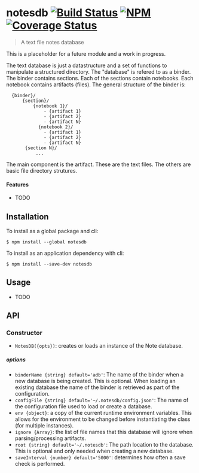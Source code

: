 # notesdb [![Build Status](https://travis-ci.org/jmquigley/notesdb.svg?branch=master)](https://travis-ci.org/jmquigley/notesdb) [![NPM](https://img.shields.io/npm/v/notesdb.svg)](https://www.npmjs.com/package/notesdb) [![Coverage Status](https://coveralls.io/repos/github/jmquigley/notesdb/badge.svg?branch=master)](https://coveralls.io/github/jmquigley/notesdb?branch=master)

> A text file notes database

This is a placeholder for a future module and a work in progress.

The text database is just a datastructure and a set of functions to manipulate a structured directory.  The "database" is refered to as a binder.  The binder contains sections.  Each of the sections contain notebooks.  Each notebook contains artifacts (files).  The general structure of the binder is:
 
      {binder}/
          {section}/
              {notebook 1}/
                  - {artifact 1}
                  - {artifact 2}
                  - {artifact N}
                {notebook 2}/
                  - {artifact 1}
                  - {artifact 2}
                  - {artifact N}
           {section N}/
               ...
 
 The main component is the artifact.  These are the text files.  The others are basic file directory strutures.

#### Features

- TODO


## Installation

To install as a global package and cli:
```
$ npm install --global notesdb
```

To install as an application dependency with cli:
```
$ npm install --save-dev notesdb
```


## Usage

- TODO


## API

### Constructor

- `NotesDB({opts})`: creates or loads an instance of the Note database.

##### options

- `binderName {string} default='adb'`: The name of the binder when a new database is being created.  This is optional.  When loading an existing database the name of the binder is retrieved as part of the configuration.
- `configFile {string} default='~/.notesdb/config.json'`: The name of the configuration file used to load or create a database.
- `env {object}`: a copy of the current runtime environment variables.  This allows for the environment to be changed before instantiating the class (for multiple instances).
- `ignore {Array}`: the list of file names that this database will ignore when parsing/processing artifacts.
- `root {string} default='~/.notesdb'`: The path location to the database.  This is optional and only needed when creating a new database.
- `saveInterval {number} default='5000'`: determines how often a save check is performed.
